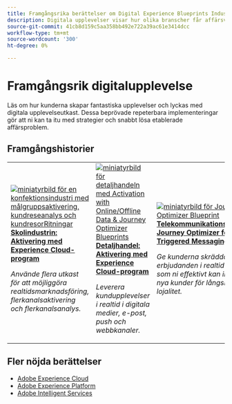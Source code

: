 ```yaml
---
title: Framgångsrika berättelser om Digital Experience Blueprints Industry Success Stories
description: Digitala upplevelser visar hur olika branscher får affärsvärde med Adobe Experience Cloud-program från Adobe Experience Platform.
source-git-commit: 41cb8d159c5aa358bb492e722a39ac61e3414dcc
workflow-type: tm+mt
source-wordcount: '300'
ht-degree: 0%

---
```



# Framgångsrik digitalupplevelse

Läs om hur kunderna skapar fantastiska upplevelser och lyckas med digitala upplevelseutkast. Dessa beprövade repeterbara implementeringar gör att ni kan ta itu med strategier och snabbt lösa etablerade affärsproblem.

## Framgångshistorier

<table style="table-layout:fixed">
<tr>
  <td>
    <a href="https://experienceleague.adobe.com/docs/blueprints-learn/architecture/audience-activation/platform-and-applications.html?lang=en"><img alt="miniatyrbild för en konfektionsindustri med målgruppsaktivering, kundreseanalys och kundresorRitningar" src="https://experienceleague.adobe.com/docs/blueprints-learn/assets/aep+apps_vertical.svg?lang=en"/></a>
    <div><a href="https://experienceleague.adobe.com/docs/blueprints-learn/architecture/audience-activation/platform-and-applications.html?lang=en"><strong>Skolindustrin: Aktivering med Experience Cloud-program </strong></a></div>
    <p><em>Använde flera utkast för att möjliggöra realtidsmarknadsföring, flerkanalsaktivering och flerkanalsanalys.</em></p>
  </td>
  <td>
    <a href="https://experienceleague.adobe.com/docs/blueprints-learn/architecture/customer-journeys/journey-optimizer.html?lang=en"><img alt="miniatyrbild för detaljhandeln med Activation with Online/Offline Data &amp; Journey Optimizer Blueprints" src="https://experienceleague.adobe.com/docs/blueprints-learn/assets/aep+apps_vertical.svg?lang=en"/></a>
    <div><a href="https://experienceleague.adobe.com/docs/blueprints-learn/architecture/customer-journeys/journey-optimizer.html?lang=en"><strong>Detaljhandel: Aktivering med Experience Cloud-program </strong></a></div>
    <p><em>Leverera kundupplevelser i realtid i digitala medier, e-post, push och webbkanaler.</em></p>
  </td>
  <td>
    <a href="https://experienceleague.adobe.com/docs/blueprints-learn/architecture/customer-journeys/journey-optimizer.html?lang=en"><img alt="miniatyrbild för Journey Optimizer Blueprint" src="https://experienceleague.adobe.com/docs/blueprints-learn/assets/journey-optimizer.png?lang=en" /></a>
    <div><a href="https://experienceleague.adobe.com/docs/blueprints-learn/architecture/customer-journeys/journey-optimizer.html?lang=en"><strong>Telekommunikationsbranschen: Journey Optimizer for Triggered Messaging</strong></a></div>
    <p><em>Ge kunderna skräddarsydda erbjudanden i realtid samtidigt som ni effektivt kan introducera nya kunder för långsiktig lojalitet.</em></p>
  </td>
  <td>
    <a href="https://experienceleague.adobe.com/docs/blueprints-learn/architecture/audience-activation/online-offline.html?lang=en"><img alt="miniatyrbild för aktivering av online-/offlinedata" src="https://experienceleague.adobe.com/docs/blueprints-learn/assets/online_offline_activation.svg" /></a>
    <div><a href="https://experienceleague.adobe.com/docs/blueprints-learn/architecture/audience-activation/online-offline.html?lang=en"><strong>Resor- och hotell- och restaurangbranschen: Aktivering med online- och offlinedata</strong></a></div>
    <p><em>Realtidsbeslut med en samlad bild av kundbeteendet över olika kanaler.</em></p>
  </td>
</tr>
</table>

## Fler nöjda berättelser

* <a href="https://business.adobe.com/customer-success-stories/index.html?Products+%26+Services=Experience">Adobe Experience Cloud</a>
* <a href="https://business.adobe.com/customer-success-stories/index.html?Products+%26+Services=Experience+Platform">Adobe Experience Platform</a>
* <a href="https://business.adobe.com/customer-success-stories/index.html?Products+%26+Services=Intelligent+Services">Adobe Intelligent Services</a>


